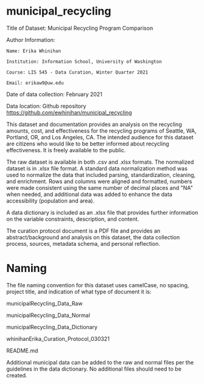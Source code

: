 # municipal_recycling

Title of Dataset: Municipal Recycling Program Comparison

Author Information:
	
	Name: Erika Whinihan
	
	Institution: Information School, University of Washington
	
	Course: LIS 545 - Data Curation, Winter Quarter 2021
	
	Email: erikaw9@uw.edu

Date of data collection: February 2021

Data location: Github repository https://github.com/ewhinihan/municipal_recycling

This dataset and documentation provides an analysis on the recycling amounts, cost, and effectiveness for the recycling programs of Seattle, WA, Portland, OR, 
and Los Angeles, CA. The intended audience for this dataset are citizens who would like to be better informed about recycling effectiveness. 
It is freely available to the public.

The raw dataset is available in both .csv and .xlsx formats. The normalized dataset is in .xlsx file format.
A standard data normalization method was used to normalize the data that included parsing, standardization, cleaning, and enrichment. Rows and columns were 
aligned and formatted, numbers were made consistent using the same number of decimal places and "NA" when needed, and additional data was added to enhance
the data accessibility (population and area).

A data dictionary is included as an .xlsx file that provides further information on the variable constraints, description, and content.

The curation protocol document is a PDF file and provides an abstract/background and analysis on this dataset, the data collection process, sources, 
metadata schema, and personal reflection.

# Naming 
The file naming convention for this dataset uses camelCase, no spacing, project title, and indication of what type of document it is:

municipalRecycling_Data_Raw

municipalRecycling_Data_Normal

municipalRecycling_Data_Dictionary

whinihanErika_Curation_Protocol_030321

README.md

Additional municipal data can be added to the raw and normal files per the guidelines in the data dictionary. No additional files should need to be created.
